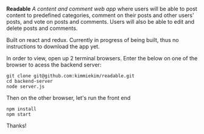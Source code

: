 **Readable**
*A content and comment web app* where users will be able to post content to predefined categories, comment on their posts and other users' posts, and vote on posts and comments. Users will also be able to edit and delete posts and comments.

Built on react and redux.
Currently in progress of being built, thus no instructions to download the app yet. 

In order to view, open up 2 terminal browsers. Enter the below on one of the browser to acess the backend server: 
```
git clone git@github.com:kimmiekim/readable.git
cd backend-server
node server.js
```
Then on the other browser, let's run the front end 
```
npm install
npm start
```
Thanks!







